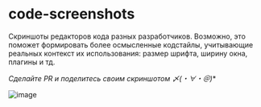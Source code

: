 code-screenshots
================

Скриншоты редакторов кода разных разработчиков. Возможно, это поможет формировать более осмысленные
кодстайлы, учитывающие реальных контекст их использования: размер шрифта, ширину окна, плагины и тд.

*Сделайте PR и поделитесь своим скриншотом 〆(・∀・＠)**

![image](https://cloud.githubusercontent.com/assets/1410106/5058193/d220b004-6cf6-11e4-9e04-6f2dc2520b9d.png)
